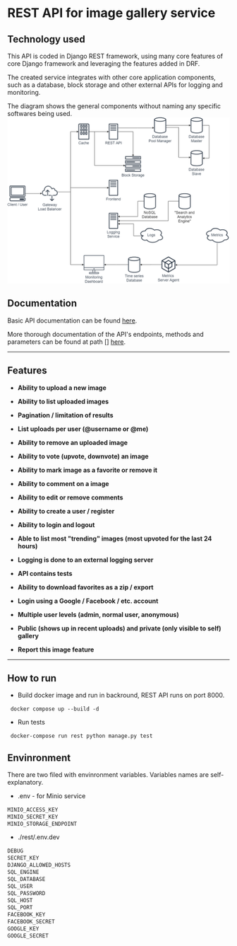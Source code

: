 # REST API for image gallery service

## Technology used

This API is coded in Django REST framework, using many core features of core Django framework and leveraging the features added in DRF. 

The created service integrates with other core application components, such as a database, block storage and other external APIs for logging and monitoring.

The diagram shows the general components without naming any specific softwares being used.
![](diagram.png)

## Documentation

Basic API documentation can be found [here](api_documentation.md).

More thorough documentation of the API's endpoints, methods and parameters can be found at path [] [here](http://195.148.20.53:8000/swagger).

---

## Features

- **Ability to upload a new image**
- **Ability to list uploaded images**
- **Pagination / limitation of results**
- **List uploads per user (@username or @me)**
- **Ability to remove an uploaded image**
- **Ability to vote (upvote, downvote) an image**
- **Ability to mark image as a favorite or remove it**
- **Ability to comment on a image**
- **Ability to edit or remove comments**

- **Ability to create a user / register**
- **Ability to login and logout**
- **Able to list most "trending" images (most upvoted for the last 24 hours)**
- **Logging is done to an external logging server**

- **API contains tests**
- **Ability to download favorites as a zip / export**
- **Login using a Google / Facebook / etc. account**
- **Multiple user levels (admin, normal user, anonymous)**
- **Public (shows up in recent uploads) and private (only visible to self) gallery**
- **Report this image feature**

---

## How to run

* Build docker image and run in backround, REST API  runs on port 8000.

```
 docker compose up --build -d
```
* Run tests

```
 docker-compose run rest python manage.py test
```
## Envinronment
There are two filed with envinronment variables. Variables names are self-explanatory.
* .env - for Minio service
```
MINIO_ACCESS_KEY
MINIO_SECRET_KEY
MINIO_STORAGE_ENDPOINT
``` 
* ./rest/.env.dev
```
DEBUG
SECRET_KEY
DJANGO_ALLOWED_HOSTS
SQL_ENGINE
SQL_DATABASE
SQL_USER
SQL_PASSWORD
SQL_HOST
SQL_PORT
FACEBOOK_KEY
FACEBOOK_SECRET
GOOGLE_KEY
GOOGLE_SECRET
```
